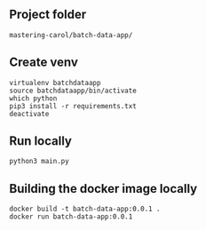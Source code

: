 
Project folder
---

```
mastering-carol/batch-data-app/
```

Create venv
----

```
virtualenv batchdataapp
source batchdataapp/bin/activate
which python
pip3 install -r requirements.txt 
deactivate
```


Run locally
---

```
python3 main.py
```

Building the docker image locally
---

```
docker build -t batch-data-app:0.0.1 .
docker run batch-data-app:0.0.1
```
